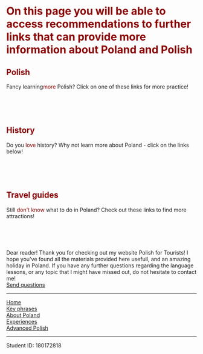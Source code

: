 <h1 style="color:darkred">On this page you will be able to access recommendations to further links that can provide more information about Poland and Polish</h1>
<body>
  <h2 style="color:darkred">Polish</h2>
  <p>Fancy learning<span style="color:darkred;">more</span> Polish? Click on one of these links for more practice!</p>
  <a href="https://www.duolingo.com/enroll/pl/en/Learn-Polish"> </a>
<br>
  <a href="https://www.fluentin3months.com/polish/"> </a>
  <br>
  <a href="http://www.bbc.co.uk/languages/other/quickfix/polish.shtml"> </a>
      <br>
  <h2 style="color:darkred">History</h2>
  
  <p>Do you <span style="color:darkred;">love</span> history? Why not learn more about Poland - click on the links below!</p>
 <a href=" http://www.intopoland.com/poland-info/history-of-poland.html"> </a>
  <br>
  <a href="https://culture.pl/en/article/learn-the-history-of-poland-in-10-minutes"> </a>
  <br>
  <a href="http://www.localhistories.org/poland.html"> </a>
  <br>
  <h2 style="color:darkred">Travel guides</h2>
  <p>Still <span style="color:darkred;">don't know</span> what to do in Poland? Check out these links to find more attractions!</p>
  <a href="http://www.intopoland.com/travel-tips.html"> </a>
  <br>
  <a href="https://www.lonelyplanet.com/poland"> </a>
  <br>
  <a href="https://www.poland.travel/en"> </a>
  <br>
  <p> Dear reader! Thank you for checking out my website Polish for Tourists! I hope you've found all the materials provided here usefull, and an amazing holiday in Poland. If you have any further questions regarding the language lessons, or any topic that I might have missed out, do not hesitate to contact me!
  <br>
  <a href = mailto:sashenka7aleks@gmail.com?subject = Questions = Message"> Send questions </a>
                                                                              </p>                                                                          
                                                                            
  <hr>
   <a href="index.html">Home</a>
 <br>
 <a href="keyphrases.html">Key phrases</a>
 <br>
 <a href="aboutPoland.html">About Poland</a>
 <br>
 <a href="experiences.html">Experiences</a>
 <br>
 <a href="advancedpolish.html">Advanced Polish</a>
 <br>
 <hr>
 Student ID: 180172818
